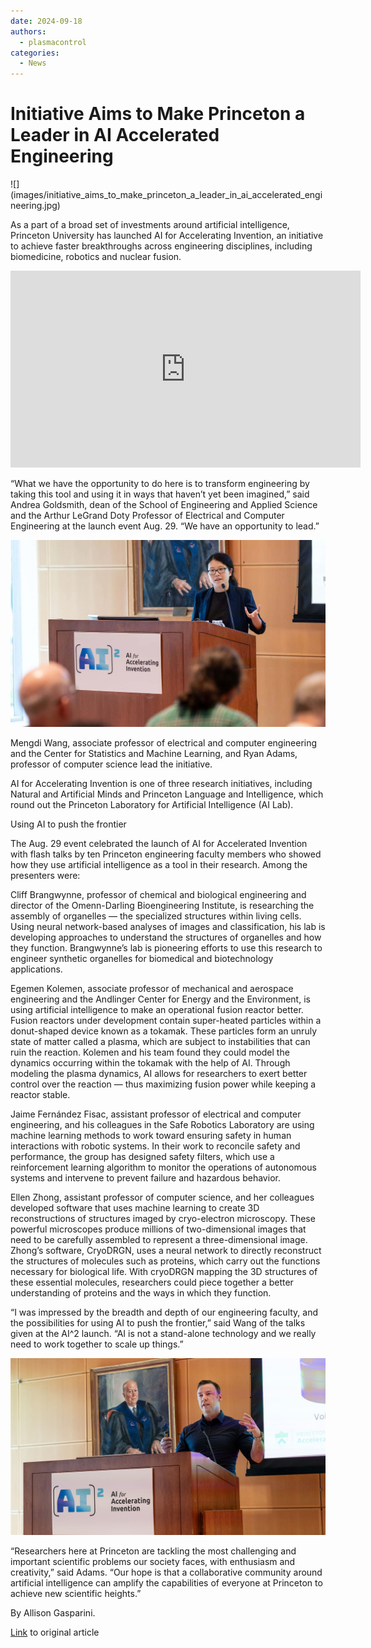 ```yaml
---
date: 2024-09-18
authors:
  - plasmacontrol
categories:
  - News
---
```


# Initiative Aims to Make Princeton a Leader in AI Accelerated Engineering

<div class="post-title-image" markdown="span">
![](images/initiative_aims_to_make_princeton_a_leader_in_ai_accelerated_engineering.jpg)
</div>

As a part of a broad set of investments around artificial intelligence, Princeton University has launched AI for Accelerating Invention, an initiative to achieve faster breakthroughs across engineering disciplines, including biomedicine, robotics and nuclear fusion.

<!-- more -->

<div class="video-wrapper">
<iframe width="560" height="315" src="https://youtu.be/q4kOZ3tJZk0" title="YouTube video player" frameborder="0" allow="accelerometer; autoplay; clipboard-write; encrypted-media; gyroscope; picture-in-picture; web-share" referrerpolicy="strict-origin-when-cross-origin" allowfullscreen></iframe>
</div>

“What we have the opportunity to do here is to transform engineering by taking this tool and using it in ways that haven’t yet been imagined,” said Andrea Goldsmith, dean of the School of Engineering and Applied Science and the Arthur LeGrand Doty Professor of Electrical and Computer Engineering at the launch event Aug. 29. “We have an opportunity to lead.”

![Mengdi Wang, who co-leads the initiative, described its goals.](images/initiative_aims_to_make_princeton_a_leader_in_ai_accelerated_engineering_2.jpg)

Mengdi Wang, associate professor of electrical and computer engineering and the Center for Statistics and Machine Learning, and Ryan Adams, professor of computer science lead the initiative.

AI for Accelerating Invention is one of three research initiatives, including Natural and Artificial Minds and Princeton Language and Intelligence, which round out the Princeton Laboratory for Artificial Intelligence (AI Lab).

Using AI to push the frontier

The Aug. 29 event celebrated the launch of AI for Accelerated Invention with flash talks by ten Princeton engineering faculty members who showed how they use artificial intelligence as a tool in their research. Among the presenters were:

Cliff Brangwynne, professor of chemical and biological engineering and director of the Omenn-Darling Bioengineering Institute, is researching the assembly of organelles — the specialized structures within living cells. Using neural network-based analyses of images and classification, his lab is developing approaches to understand the structures of organelles and how they function. Brangwynne’s lab is pioneering efforts to use this research to engineer synthetic organelles for biomedical and biotechnology applications.

Egemen Kolemen, associate professor of mechanical and aerospace engineering and the Andlinger Center for Energy and the Environment, is using artificial intelligence to make an operational fusion reactor better. Fusion reactors under development contain super-heated particles within a donut-shaped device known as a tokamak. These particles form an unruly state of matter called a plasma, which are subject to instabilities that can ruin the reaction. Kolemen and his team found they could model the dynamics occurring within the tokamak with the help of AI. Through modeling the plasma dynamics, AI allows for researchers to exert better control over the reaction — thus maximizing fusion power while keeping a reactor stable.

Jaime Fernández Fisac, assistant professor of electrical and computer engineering, and his colleagues in the Safe Robotics Laboratory are using machine learning methods to work toward ensuring safety in human interactions with robotic systems. In their work to reconcile safety and performance, the group has designed safety filters, which use a reinforcement learning algorithm to monitor the operations of autonomous systems and intervene to prevent failure and hazardous behavior.

Ellen Zhong, assistant professor of computer science, and her colleagues developed software that uses machine learning to create 3D reconstructions of structures imaged by cryo-electron microscopy. These powerful microscopes produce millions of two-dimensional images that need to be carefully assembled to represent a three-dimensional image. Zhong’s software, CryoDRGN, uses a neural network to directly reconstruct the structures of molecules such as proteins, which carry out the functions necessary for biological life. With cryoDRGN mapping the 3D structures of these essential molecules, researchers could piece together a better understanding of proteins and the ways in which they function.

“I was impressed by the breadth and depth of our engineering faculty, and the possibilities for using AI to push the frontier,” said Wang of the talks given at the AI^2 launch. “AI is not a stand-alone technology and we really need to work together to scale up things.”

![Ryan Adams, professor of computer science, co-leads the initiative.](images/initiative_aims_to_make_princeton_a_leader_in_ai_accelerated_engineering_3.jpg)

“Researchers here at Princeton are tackling the most challenging and important scientific problems our society faces, with enthusiasm and creativity,” said Adams. “Our hope is that a collaborative community around artificial intelligence can amplify the capabilities of everyone at Princeton to achieve new scientific heights.”

By Allison Gasparini.

[Link](https://engineering.princeton.edu/news/2024/09/18/initiative-aims-make-princeton-leader-ai-accelerated-engineering) to original article
